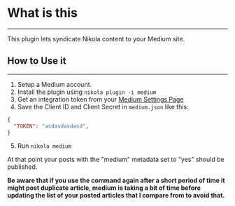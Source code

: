 # What is this

-------------

This plugin lets syndicate Nikola content to your Medium site.

## How to Use it

-------------

1. Setup a Medium account.
2. Install the plugin using ``nikola plugin -i medium``
3. Get an integration token from  your [Medium Settings Page](https://medium.com/me/settings)
4. Save the Client ID and Client Secret in ``medium.json`` like this:

``` json
{
  "TOKEN": "asdasdasdasd",
}
```

5. Run ``nikola medium``

At that point your posts with the "medium" metadata set to "yes" should be published.

**Be aware that if you use the command again after a short period of time it might post duplicate article, medium is taking a bit of time before updating the list of your posted articles that I compare from to avoid that.**
